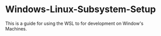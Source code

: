 # Windows-Linux-Subsystem-Setup
This is a guide for using the WSL to for development on Window's Machines.
